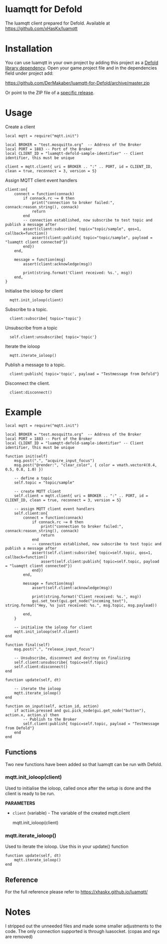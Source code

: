 # luamqtt for Defold

The luamqtt client prepared for Defold.
Available at https://github.com/xHasKx/luamqtt

# Installation
You can use luamqtt in your own project by adding this project as a [Defold library dependency](http://www.defold.com/manuals/libraries/).
Open your game.project file and in the dependencies field under project add:

https://github.com/DerMakaber/luamqtt-for-Defold/archive/master.zip

Or point to the ZIP file of a [specific release](https://github.com/DerMakaber/luamqtt-for-Defold/releases).

# Usage

Create a client

    local mqtt = require("mqtt.init")

    local BROKER = "test.mosquitto.org"  -- Address of the Broker
    local PORT = 1883 -- Port of the Broker
    local CLIENT_ID = "luamqtt-defold-sample-identifier" -- Client identifier, this must be unique

    client = mqtt.client{ uri = BROKER .. ":" .. PORT, id = CLIENT_ID, clean = true, reconnect = 3, version = 5}

Assign MQTT client event handlers

	client:on{
		connect = function(connack)
			if connack.rc ~= 0 then
				print("connection to broker failed:", connack:reason_string(), connack)
				return
			end
			-- connection established, now subscribe to test topic and publish a message after
			assert(client:subscribe{ topic="topic/sample", qos=1, callback=function()
				assert(client:publish{ topic="topic/sample", payload = "luamqtt client connected"})
			end})
		end,

		message = function(msg)
			assert(client:acknowledge(msg))

			print(string.format('Client received: %s.', msg))
		end,
	}

Initialise the ioloop for client

	  mqtt.init_ioloop(client)

Subscribe to a topic.

      client:subscribe{ topic='topic'}

Unsubscribe from a topic

      self.client:unsubscribe{ topic='topic'}

Iterate the ioloop

      mqtt.iterate_ioloop()

Publish a message to a topic.

      client:publish{ topic='topic', payload = "Testmessage from Defold"}

Disconnect the client.

      client:disconnect()

# Example

    local mqtt = require("mqtt.init")

    local BROKER = "test.mosquitto.org"  -- Address of the Broker
    local PORT = 1883 -- Port of the Broker
    local CLIENT_ID = "luamqtt-defold-sample-identifier" -- Client identifier, this must be unique

    function init(self)
        msg.post(".", "acquire_input_focus")
        msg.post("@render:", "clear_color", { color = vmath.vector4(0.4, 0.5, 0.8, 1.0) })

        -- define a topic
        self.topic = "topic/sample"
        
        -- create MQTT client
        self.client = mqtt.client{ uri = BROKER .. ":" .. PORT, id = CLIENT_ID, clean = true, reconnect = 3, version = 5}
        
        -- assign MQTT client event handlers
        self.client:on{
            connect = function(connack)
                if connack.rc ~= 0 then
                    print("connection to broker failed:", connack:reason_string(), connack)
                    return
                end
                -- connection established, now subscribe to test topic and publish a message after
                assert(self.client:subscribe{ topic=self.topic, qos=1, callback=function()
                    assert(self.client:publish{ topic=self.topic, payload = "luamqtt client connected"})
                end})
            end,

            message = function(msg)
                assert(self.client:acknowledge(msg))

                print(string.format('Client received: %s.', msg))
                gui.set_text(gui.get_node("incoming_text"), string.format("Hey, %s just received: %s.", msg.topic, msg.payload))

            end,
        }
        
        -- initialise the ioloop for client
        mqtt.init_ioloop(self.client)
    end

    function final(self)
        msg.post(".", "release_input_focus")

        -- Unsubscribe, disconnect and destroy on finalizing
        self.client:unsubscribe{ topic=self.topic}
        self.client:disconnect()
    end

    function update(self, dt)
        
        -- iterate the ioloop
        mqtt.iterate_ioloop()
    end

    function on_input(self, action_id, action)
        if action.pressed and gui.pick_node(gui.get_node("button"), action.x, action.y) then
            -- Publish to the Broker
            self.client:publish{ topic=self.topic, payload = "Testmessage from Defold"}
        end
    end

## Functions

Two new functions have been added so that luamqtt can be run with Defold. 

### mqtt.init_ioloop(client)
Used to initialise the ioloop, called once after the setup is done and the client is ready to be run.

**PARAMETERS**
* `client` (variable) - The variable of the created mqtt.client

    mqtt.init_ioloop(client)

### mqtt.iterate_ioloop()
Used to iterate the ioloop. Use this in your update() function

    function update(self, dt)
        mqtt.iterate_ioloop()
    end

## Reference

For the full reference please refer to https://xhaskx.github.io/luamqtt/

# Notes

I stripped out the unneeded files and made some smaller adjustments to the code. The only connection supported is through luasocket. (copas and ngx are removed)